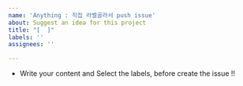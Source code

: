 ```yaml
---
name: 'Anything : 직접 라벨골라서 push issue'
about: Suggest an idea for this project
title: "[  ]"
labels: ''
assignees: ''

---
```


* Write your content and Select the labels, before create the issue !!
